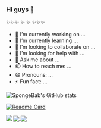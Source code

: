 ### Hi guys 👋

✨✨✨  ✨ ✨  ✨✨✨ 

- 🔭 I’m currently working on ...
- 🌱 I’m currently learning ...
- 👯 I’m looking to collaborate on ...
- 🤔 I’m looking for help with ...
- 💬 Ask me about ...
- 📫 How to reach me: ...
- 😄 Pronouns: ...
- ⚡ Fun fact: ...



![SpongeBab's GitHub stats](https://github-readme-stats.vercel.app/api?username=SpongeBab&count_private=true&show_icons=true&theme=solarized-light&bg_color=DEG,COLOR1,COLOR2,COLOR3...COLOR10&include_all_commits=true)

[![Readme Card](https://github-readme-stats.vercel.app/api/pin/?username=Spongebab&repo=darknet)](https://github.com/SpongeBab/github-readme-stats)



<a href="https://github.com/SpongeBab/darknet">
  <img align="left" src="https://github-readme-stats.vercel.app/api/top-langs/?username=SpongeBab&theme=solarized-light" />
</a>

<a href="https://github.com/SpongeBab/darknet">
  <img align="center" src="https://github-readme-stats.vercel.app/api/pin/?username=SpongeBab&repo=darknet" />
</a>
<a href="https://github.com/SpongeBab/darknet_data">
  <img align="center" src="https://github-readme-stats.vercel.app/api/pin/?username=SpongeBab&repo=soil-stone" />
</a>
